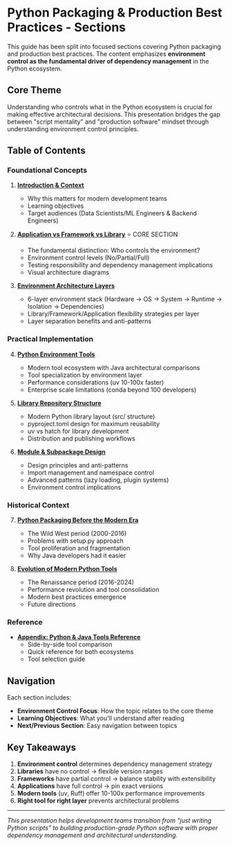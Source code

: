 # Python Packaging & Production Best Practices - Sections

This guide has been split into focused sections covering Python packaging and production best practices. The content emphasizes **environment control as the fundamental driver of dependency management** in the Python ecosystem.

## Core Theme

Understanding who controls what in the Python ecosystem is crucial for making effective architectural decisions. This presentation bridges the gap between "script mentality" and "production software" mindset through understanding environment control principles.

## Table of Contents

### Foundational Concepts

1. **[Introduction & Context](01-introduction-context.md)**
   - Why this matters for modern development teams
   - Learning objectives
   - Target audiences (Data Scientists/ML Engineers & Backend Engineers)

2. **[Application vs Framework vs Library](02-application-framework-library.md)** ⭐ CORE SECTION
   - The fundamental distinction: Who controls the environment?
   - Environment control levels (No/Partial/Full)
   - Testing responsibility and dependency management implications
   - Visual architecture diagrams

3. **[Environment Architecture Layers](03-environment-architecture-layers.md)**
   - 6-layer environment stack (Hardware → OS → System → Runtime → Isolation → Dependencies)
   - Library/Framework/Application flexibility strategies per layer
   - Layer separation benefits and anti-patterns

### Practical Implementation

4. **[Python Environment Tools](04-python-environment-tools.md)**
   - Modern tool ecosystem with Java architectural comparisons
   - Tool specialization by environment layer
   - Performance considerations (uv 10-100x faster)
   - Enterprise scale limitations (conda beyond 100 developers)

5. **[Library Repository Structure](05-library-repository-structure.md)**
   - Modern Python library layout (src/ structure)
   - pyproject.toml design for maximum reusability
   - uv vs hatch for library development
   - Distribution and publishing workflows

6. **[Module & Subpackage Design](06-module-subpackage-design.md)**
   - Design principles and anti-patterns
   - Import management and namespace control
   - Advanced patterns (lazy loading, plugin systems)
   - Environment control implications

### Historical Context

7. **[Python Packaging Before the Modern Era](07-python-packaging-before-modern-era.md)**
   - The Wild West period (2000-2016)
   - Problems with setup.py approach
   - Tool proliferation and fragmentation
   - Why Java developers had it easier

8. **[Evolution of Modern Python Tools](08-python-evolution-modern-tools.md)**
   - The Renaissance period (2016-2024)
   - Performance revolution and tool consolidation
   - Modern best practices emergence
   - Future directions

### Reference

- **[Appendix: Python & Java Tools Reference](appendix-tools-reference.md)**
   - Side-by-side tool comparison
   - Quick reference for both ecosystems
   - Tool selection guide

## Navigation

Each section includes:
- **Environment Control Focus**: How the topic relates to the core theme
- **Learning Objectives**: What you'll understand after reading
- **Next/Previous Section**: Easy navigation between topics

## Key Takeaways

1. **Environment control** determines dependency management strategy
2. **Libraries** have no control → flexible version ranges
3. **Frameworks** have partial control → balance stability with extensibility
4. **Applications** have full control → pin exact versions
5. **Modern tools** (uv, Ruff) offer 10-100x performance improvements
6. **Right tool for right layer** prevents architectural problems

---

*This presentation helps development teams transition from "just writing Python scripts" to building production-grade Python software with proper dependency management and architectural understanding.*